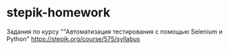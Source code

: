 # stepik-homework
Задания по курсу ""Автоматизация тестирования с помощью Selenium и Python"
https://stepik.org/course/575/syllabus
